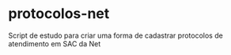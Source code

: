 # protocolos-net
Script de estudo para criar uma forma de cadastrar protocolos de atendimento em SAC da Net

